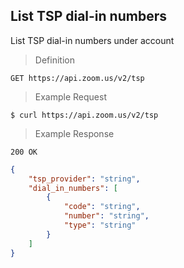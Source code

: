 ## List TSP dial-in numbers

List TSP dial-in numbers under account

> Definition

```shell
GET https://api.zoom.us/v2/tsp
```

> Example Request

```shell
$ curl https://api.zoom.us/v2/tsp
```

> Example Response

```text
200 OK
```

```json
{
    "tsp_provider": "string",
    "dial_in_numbers": [
        {
            "code": "string",
            "number": "string",
            "type": "string"
        }
    ]
}
```

